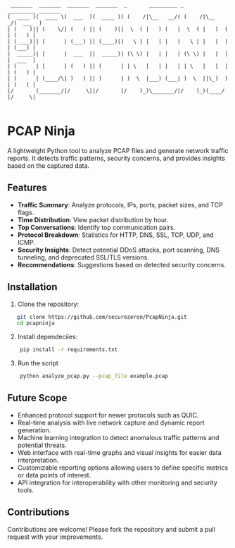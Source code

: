 ```
 _______  _______  _______  _______  _       _________ _       _________ _______ 
(  ____ )(  ____ \(  ___  )(  ____ )( (    /|\__   __/( (    /|\__    _/(  ___  )
| (    )|| (    \/| (   ) || (    )||  \  ( |   ) (   |  \  ( |   )  (  | (   ) |
| (____)|| |      | (___) || (____)||   \ | |   | |   |   \ | |   |  |  | (___) |
|  _____)| |      |  ___  ||  _____)| (\ \) |   | |   | (\ \) |   |  |  |  ___  |
| (      | |      | (   ) || (      | | \   |   | |   | | \   |   |  |  | (   ) |
| )      | (____/\| )   ( || )      | )  \  |___) (___| )  \  ||\_)  )  | )   ( |
|/       (_______/|/     \||/       |/    )_)\_______/|/    )_)(____/   |/     \|
                                                                                 
```
                                                                                 


# PCAP Ninja

A lightweight Python tool to analyze PCAP files and generate network traffic reports. It detects traffic patterns, security concerns, and provides insights based on the captured data.

## Features

- **Traffic Summary**: Analyze protocols, IPs, ports, packet sizes, and TCP flags.
- **Time Distribution**: View packet distribution by hour.
- **Top Conversations**: Identify top communication pairs.
- **Protocol Breakdown**: Statistics for HTTP, DNS, SSL, TCP, UDP, and ICMP.
- **Security Insights**: Detect potential DDoS attacks, port scanning, DNS tunneling, and deprecated SSL/TLS versions.
- **Recommendations**: Suggestions based on detected security concerns.

## Installation  
1. Clone the repository:

```bash
   git clone https://github.com/securezeron/PcapNinja.git
   cd pcapninja
```

2. Install dependeciies:
```bash
    pip install -r requirements.txt
```

3. Run the script
```bash
    python analyze_pcap.py --pcap_file example.pcap
```

## Future Scope
- Enhanced protocol support for newer protocols such as QUIC.
- Real-time analysis with live network capture and dynamic report generation.
- Machine learning integration to detect anomalous traffic patterns and potential threats.
- Web interface with real-time graphs and visual insights for easier data interpretation.
- Customizable reporting options allowing users to define specific metrics or data points of interest.
- API integration for interoperability with other monitoring and security tools.

## Contributions
Contributions are welcome! Please fork the repository and submit a pull request with your improvements.
